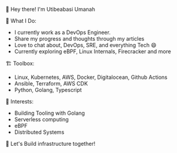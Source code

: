 👋 Hey there! I'm Utibeabasi Umanah

📝 What I Do:
- I currently work as a DevOps Engineer.
- Share my progress and thoughts through my articles
- Love to chat about, DevOps, SRE, and everything Tech 😄
- Currently exploring eBPF, Linux Internals, Firecracker and more

🏗️ Toolbox:
- Linux, Kubernetes, AWS, Docker, Digitalocean, Github Actions
- Ansible, Terraform, AWS CDK
- Python, Golang, Typescript

🌱 Interests:
- Building Tooling with Golang
- Serverless computing
- eBPF
- Distributed Systems

🚀 Let's Build infrastructure together!
<!--
**utibeabasi6/utibeabasi6** is a ✨ _special_ ✨ repository because its `README.md` (this file) appears on your GitHub profile.


-->
